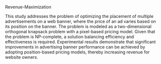 Revenue-Maximization

This study addresses the problem of optimizing the placement of multiple advertisements on a web banner, where the price of an ad varies based on its position on the banner. The problem is modeled as a two-dimensional orthogonal knapsack problem with a pixel-based pricing model. Given that the problem is NP-complete, a solution balancing efficiency and effectiveness is required. Experimental results demonstrate that significant improvements in advertising banner performance can be achieved by adopting position-based pricing models, thereby increasing revenue for website owners.
